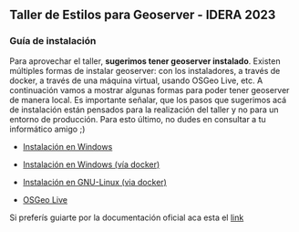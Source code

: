 <h2>Taller de Estilos para Geoserver - IDERA 2023</h2>
<h3>Guía de instalación</h3>

Para aprovechar el taller, **sugerimos tener geoserver instalado**. Existen múltiples formas de instalar geoserver: con los instaladores, a través de docker, a través de una máquina virtual, usando OSGeo Live, etc. A continuación vamos a mostrar algunas formas para poder tener geoserver de manera local.
Es importante señalar, que los pasos que sugerimos acá de instalación están pensados para la realización del taller y no para un entorno de producción. Para esto último, no dudes en consultar a tu informático amigo ;)


* [Instalación en Windows](https://github.com/martinfernandoortiz/taller_geoserver_idera2023/blob/main/instalation/windows.md)

* [Instalación en Windows (vía docker)](https://github.com/martinfernandoortiz/taller_geoserver_idera2023/blob/main/instalation/windows_docker.md)

* [Instalación en GNU-Linux (via docker)](https://github.com/martinfernandoortiz/taller_geoserver_idera2023/blob/main/instalation/linux_docker.md)

* [OSGeo Live](https://github.com/martinfernandoortiz/taller_geoserver_idera2023/blob/main/instalation/OSgeoLive.md)



Si preferís guiarte por la documentación oficial aca esta el [link](https://docs.geoserver.org/stable/en/user/installation/index.html) 
